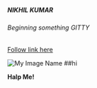 ##### NIKHIL KUMAR
###### Beginning something GITTY
[Follow link here](http://your.link/here)

![My Image Name](http://link/to/image.jpg)  ##hi 


**Halp Me!**